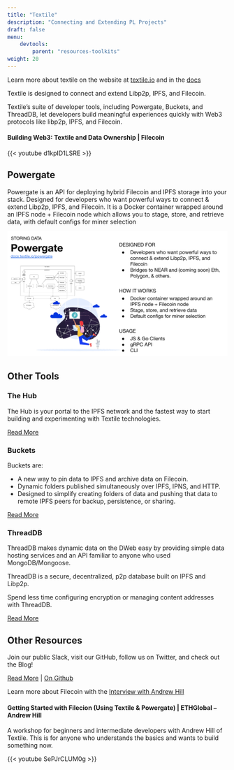 ```yaml
---
title: "Textile"
description: "Connecting and Extending PL Projects"
draft: false
menu:
    devtools:
        parent: "resources-toolkits"
weight: 20
---
```


Learn more about textile on the website at [textile.io](https://linktr.ee/textileio) and in the [docs](https://docs.textile.io/)

Textile is designed to connect and extend Libp2p, IPFS, and Filecoin.

Textile’s suite of developer tools, including Powergate, Buckets, and ThreadDB, let developers build meaningful experiences quickly with Web3 protocols like libp2p, IPFS, and Filecoin.

#### Building Web3: Textile and Data Ownership | Filecoin

{{< youtube d1kpID1LSRE >}}

## Powergate

Powergate is an API for deploying hybrid Filecoin and IPFS storage into your stack. Designed for developers who want powerful ways to connect & extend Libp2p, IPFS, and Filecoin. It is a Docker container wrapped around an IPFS node + Filecoin node which allows you to stage, store, and retrieve data, with default configs for miner selection

![Fleek Info](powergate.png)

## Other Tools

### The Hub
The Hub is your portal to the IPFS network and the fastest way to start building and experimenting with Textile technologies.

[Read More](https://docs.textile.io/hub/)

### Buckets
Buckets are:
* A new way to pin data to IPFS and archive data on Filecoin.
* Dynamic folders published simultaneously over IPFS, IPNS, and HTTP.
* Designed to simplify creating folders of data and pushing that data to remote IPFS peers for backup, persistence, or sharing.

[Read More](https://docs.textile.io/buckets)

### ThreadDB
ThreadDB makes dynamic data on the DWeb easy by providing simple data hosting services and an API familiar to anyone who used MongoDB/Mongoose.

ThreadDB is a secure, decentralized, p2p database built on IPFS and Libp2p.

Spend less time configuring encryption or managing content addresses with ThreadDB.

[Read More](https://docs.textile.io/threads/)


## Other Resources
Join our public Slack, visit our GitHub, follow us on Twitter, and check out the Blog!

[Read More](https://docs.textile.io/powergate/) | [On Github](https://github.com/textileio/powergate/)


Learn more about Filecoin with the [Interview with Andrew Hill](https://filecoin.io/blog/posts/meet-andrew-hill/)

#### Getting Started with Filecion (Using Textile & Powergate) | ETHGlobal – Andrew Hill

A workshop for beginners and intermediate developers with Andrew Hill of Textile. This is for anyone who understands the basics and wants to build something now.

{{< youtube SePJrCLUM0g >}}